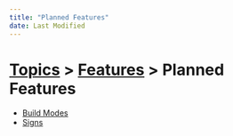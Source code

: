 ```yaml
---
title: "Planned Features"
date: Last Modified
---
```

# [Topics](../../topics.md) > [Features](../../topics/features.md) > Planned Features
* [Build Modes](../../topics/features/planned-features/build-modes.md)
* [Signs](../../topics/features/planned-features/signs.md)
